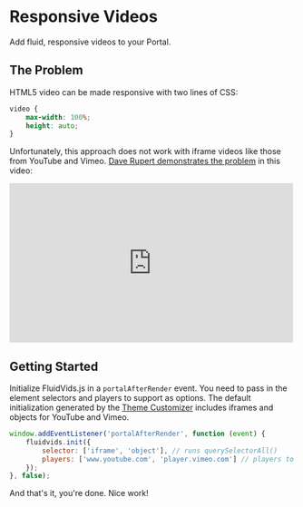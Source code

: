 # Responsive Videos

Add fluid, responsive videos to your Portal.

<div id="plugin-note"></div>

<div id="demo-toc"></div>

## The Problem

HTML5 video can be made responsive with two lines of CSS:

```css
video {
    max-width: 100%;
    height: auto;
}
```

Unfortunately, this approach does not work with iframe videos like those from YouTube and Vimeo. [Dave Rupert demonstrates the problem](https://vimeo.com/28523422) in this video:

<iframe src="https://player.vimeo.com/video/28523422" width="500" height="281" frameborder="0" webkitAllowFullScreen mozallowfullscreen allowFullScreen></iframe>

## Getting Started

Initialize FluidVids.js in a `portalAfterRender` event. You need to pass in the element selectors and players to support as options. The default initialization generated by the [Theme Customizer](/docs/read/customizing/download) includes iframes and objects for YouTube and Vimeo.

```js
window.addEventListener('portalAfterRender', function (event) {
	fluidvids.init({
		selector: ['iframe', 'object'], // runs querySelectorAll()
		players: ['www.youtube.com', 'player.vimeo.com'] // players to support
	});
}, false);
```

And that's it, you're done. Nice work!